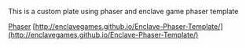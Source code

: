 This is a custom plate using phaser and enclave game phaser template

 [Phaser](http://phaser.io/) [http://enclavegames.github.io/Enclave-Phaser-Template/](http://enclavegames.github.io/Enclave-Phaser-Template/)
